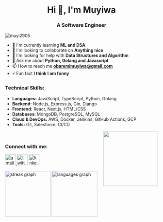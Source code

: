 <h1 align="center">Hi 👋, I'm Muyiwa</h1>
<h3 align="center">A Software Engineer</h3>
<p align="left"> <img src="https://komarev.com/ghpvc/?username=muyi2905&label=Profile%20views&color=0e75b6&style=flat" alt="muyi2905" /> </p>

- 🌱 I'm currently learning **ML and DSA**
- 👯 I'm looking to collaborate on **Anything nice**
- 🤝 I'm looking for help with **Data Structures and Algorithm**
- 💬 Ask me about **Python, Golang and Javascript**
- 📫 How to reach me **obaremimuyiwa@gmail.com**
- ⚡ Fun fact **I think I am funny**

<h3 align="left">Technical Skills:</h3>
<ul>
  <li><strong>Languages:</strong> JavaScript, TypeScript, Python, Golang</li>
  <li><strong>Backend:</strong> Node.js, Express.js, Gin, Django</li>
  <li><strong>Frontend:</strong> React, Next.js, HTML/CSS</li>
  <li><strong>Databases:</strong> MongoDB, PostgreSQL, MySQL</li>
  <li><strong>Cloud & DevOps:</strong> AWS, Docker, Jenkins, GitHub Actions, GCP</li>
  <li><strong>Tools:</strong> Git, Salesforce, CI/CD</li>
</ul>

<img align="right" height="180" src="https://i.giphy.com/media/v1.Y2lkPTc5MGI3NjExMDljc2RnenVqNzR0YzYybWc2cXBxeWJldG9mY3hsajJwd3Rna2lvbiZlcD12MV9pbnRlcm5hbF9naWZfYnlfaWQmY3Q9Zw/wracyqqHsH660Ix3ik/giphy.gif"  />

<br>

<h3 align="left">Connect with me:</h3>
<div align="left">
  <a href="mailto:obaremimuyiwa@gmail.com" target="_blank">
    <img src="https://img.shields.io/static/v1?message=Gmail&logo=gmail&label=&color=D14836&logoColor=white&labelColor=&style=for-the-badge" height="35" alt="gmail logo"  />
  </a>
  <img src="https://img.shields.io/static/v1?message=Twitter&logo=twitter&label=&color=1DA1F2&logoColor=white&labelColor=&style=for-the-badge" height="35" alt="twitter logo"  />
  <img src="https://img.shields.io/static/v1?message=LinkedIn&logo=linkedin&label=&color=0077B5&logoColor=white&labelColor=&style=for-the-badge" height="35" alt="linkedin logo"  />
</div>

<br>

<div align="left">
  <img src="https://streak-stats.demolab.com?user=Muyi2905&locale=en&mode=daily&theme=dracula&hide_border=false&border_radius=5" height="150" alt="streak graph"  />
  <img src="https://github-readme-stats.vercel.app/api/top-langs?username=Muyi2905&locale=en&hide_title=false&layout=compact&card_width=320&langs_count=6&theme=dracula&hide_border=false" height="150" alt="languages graph"  />
</div>
